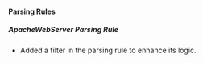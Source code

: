 
#### Parsing Rules

##### ApacheWebServer Parsing Rule

- Added a filter in the parsing rule to enhance its logic.
